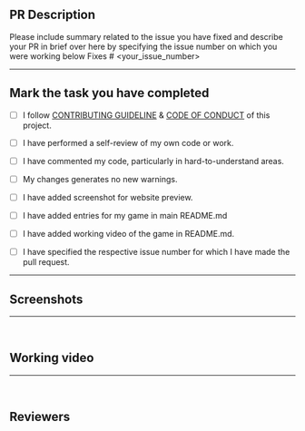 ## PR Description

Please include summary related to the issue you have fixed and describe your PR in brief over here by specifying the issue number on which you were working below
Fixes # <your_issue_number>

<hr>
 
## Mark the task you have completed

<!----Please delete options that are not relevant. In order to tick the check box just but x inside them for example [x] like this----->

- [ ] I follow [CONTRIBUTING GUIDELINE](https://github.com/ssitvit/Games-and-Go/blob/main/Contributing.md) & [CODE OF CONDUCT](https://github.com/ssitvit/Games-and-Go/blob/main/CODE_OF_CONDUCT.md) of this project.
- [ ] I have performed a self-review of my own code or work.
- [ ] I have commented my code, particularly in hard-to-understand areas.
- [ ] My changes generates no new warnings.
- [ ] I have added screenshot for website preview.
- [ ] I have added entries for my game in main README.md
- [ ] I have added working video of the game in README.md.
- [ ] I have specified the respective issue number for which I have made the pull request.


<hr>

## Screenshots




--- 
<br>

## Working video 

---
<br>

## Reviewers
